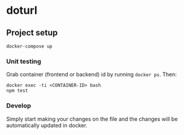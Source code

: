 # doturl

## Project setup
```
docker-compose up
```

### Unit testing
Grab container (frontend or backend) id by running `docker ps`. Then:
```
docker exec -ti <CONTAINER-ID> bash
npm test
```

### Develop
Simply start making your changes on the file and the changes will be automatically updated in docker. 
